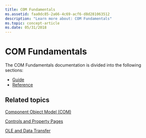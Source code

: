 ```yaml
---
title: COM Fundamentals
ms.assetid: faa0dc85-2a66-4c69-acf6-d8d281063512
description: "Learn more about: COM Fundamentals"
ms.topic: concept-article
ms.date: 05/31/2018
---
```


# COM Fundamentals

The COM Fundamentals documentation is divided into the following sections:

-   [Guide](guide.md)
-   [Reference](reference.md)

## Related topics

<dl> <dt>

[Component Object Model (COM)](component-object-model--com--portal.md)
</dt> <dt>

[Controls and Property Pages](controls-and-property-pages.md)
</dt> <dt>

[OLE and Data Transfer](ole-and-data-transfer.md)
</dt> </dl>

 

 




